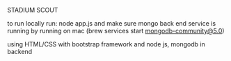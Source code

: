 STADIUM SCOUT 

to run locally run: node app.js and make sure mongo back end service is running by running on mac (brew services start mongodb-community@5.0)

using HTML/CSS with bootstrap framework and node js, mongodb in backend